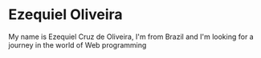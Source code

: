 <h1>Ezequiel Oliveira</h1>
<p>My name is Ezequiel Cruz de Oliveira, I'm from Brazil and I'm looking for a journey in the world of Web programming</p>
